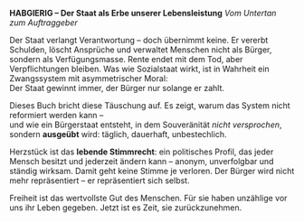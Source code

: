 **HABGIERIG – Der Staat als Erbe unserer Lebensleistung**
*Vom Untertan zum Auftraggeber*

Der Staat verlangt Verantwortung – doch übernimmt keine.
Er vererbt Schulden, löscht Ansprüche und verwaltet Menschen nicht als Bürger,
sondern als Verfügungsmasse. Rente endet mit dem Tod, aber Verpflichtungen bleiben.
Was wie Sozialstaat wirkt, ist in Wahrheit ein Zwangssystem mit asymmetrischer Moral:  
Der Staat gewinnt immer, der Bürger nur solange er zahlt.

Dieses Buch bricht diese Täuschung auf.
Es zeigt, warum das System nicht reformiert werden kann –  
und wie ein Bürgerstaat entsteht, in dem Souveränität *nicht versprochen*,
sondern **ausgeübt** wird: täglich, dauerhaft, unbestechlich.

Herzstück ist das **lebende Stimmrecht**:
ein politisches Profil, das jeder Mensch besitzt und jederzeit ändern kann –
anonym, unverfolgbar und ständig wirksam.
Damit geht keine Stimme je verloren.
Der Bürger wird nicht mehr repräsentiert –
er repräsentiert sich selbst.

Freiheit ist das wertvollste Gut des Menschen.
Für sie haben unzählige vor uns ihr Leben gegeben.
Jetzt ist es Zeit, sie zurückzunehmen.